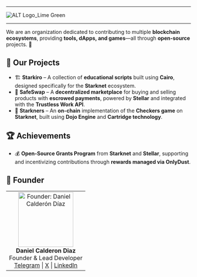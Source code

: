 
---

![ALT Logo_Lime Green](https://github.com/user-attachments/assets/e757c723-4342-4d87-8701-a4eb293bbeb5)

---

We are an organization dedicated to contributing to multiple **blockchain ecosystems**, providing **tools, dApps, and games**—all through **open-source** projects. 🚀  

## 🔨 Our Projects  

- 🏗️ **Starkiro** – A collection of **educational scripts** built using **Cairo**, designed specifically for the **Starknet** ecosystem.  
- 🔄 **SafeSwap** – A **decentralized marketplace** for buying and selling products with **escrowed payments**, powered by **Stellar** and integrated with the **Trustless Work API**.  
- 🎲 **Starkners** – An **on-chain** implementation of the **Checkers game** on **Starknet**, built using **Dojo Engine** and **Cartridge technology**.  

## 🏆 Achievements  

- 💰 **Open-Source Grants Program** from **Starknet** and **Stellar**, supporting and incentivizing contributions through **rewards managed via OnlyDust**.  


## 👤 Founder
<table> <tr> <td align="center"> <img src="https://github.com/user-attachments/assets/c9f33cbc-0995-496e-a171-3a4aefae5f76" width="150px;" alt="Founder: Daniel Calderón Díaz"/> <br /> <strong>Daniel Calderon Diaz</strong> <br /> Founder & Lead Developer <br /> <a href="https://t.me/danielcdz" target="_blank">Telegram</a> | <a href="https://twitter.com/danielcdz" target="_blank">X</a> | <a href="https://www.linkedin.com/in/daniel-calderon-diaz-50928022b" target="_blank">LinkedIn</a> </td> </tr> </table>
